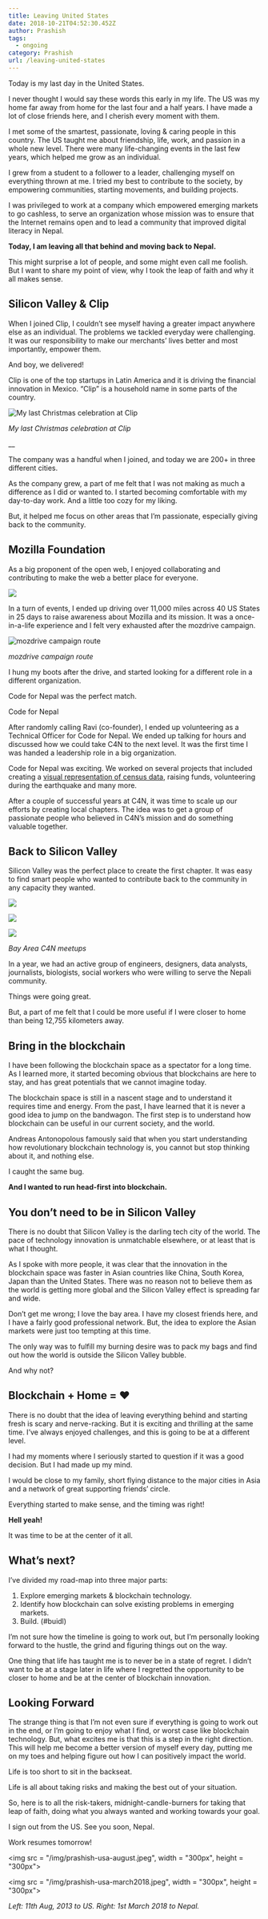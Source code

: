 ```yaml
---
title: Leaving United States
date: 2018-10-21T04:52:30.452Z
author: Prashish
tags:
  - ongoing
category: Prashish
url: /leaving-united-states
---
```

Today is my last day in the United States.

I never thought I would say these words this early in my life. The US was my home far away from home for the last four and a half years. I have made a lot of close friends here, and I cherish every moment with them.

I met some of the smartest, passionate, loving & caring people in this country. The US taught me about friendship, life, work, and passion in a whole new level. There were many life-changing events in the last few years, which helped me grow as an individual.

I grew from a student to a follower to a leader, challenging myself on everything thrown at me. I tried my best to contribute to the society, by empowering communities, starting movements, and building projects.

I was privileged to work at a company which empowered emerging markets to go cashless, to serve an organization whose mission was to ensure that the Internet remains open and to lead a community that improved digital literacy in Nepal.

**Today, I am leaving all that behind and moving back to Nepal.**

This might surprise a lot of people, and some might even call me foolish. But I want to share my point of view, why I took the leap of faith and why it all makes sense.

## Silicon Valley & Clip

When I joined Clip, I couldn’t see myself having a greater impact anywhere else as an individual. The problems we tackled everyday were challenging. It was our responsibility to make our merchants’ lives better and most importantly, empower them.

And boy, we delivered!

Clip is one of the top startups in Latin America and it is driving the financial innovation in Mexico. “Clip” is a household name in some parts of the country.

![My last Christmas celebration at Clip](/img/payclip-christmas.png)

_My last Christmas celebration at Clip_

__

The company was a handful when I joined, and today we are 200+ in three different cities.

As the company grew, a part of me felt that I was not making as much a difference as I did or wanted to. I started becoming comfortable with my day-to-day work. And a little too cozy for my liking.

But, it helped me focus on other areas that I’m passionate, especially giving back to the community.

## Mozilla Foundation

As a big proponent of the open web, I enjoyed collaborating and contributing to make the web a better place for everyone.

![](/img/mozdrive-family-pic.png)

In a turn of events, I ended up driving over 11,000 miles across 40 US States in 25 days to raise awareness about Mozilla and its mission. It was a once-in-a-life experience and I felt very exhausted after the mozdrive campaign.

![mozdrive campaign route](/img/mozdrive-route.jpeg)

_mozdrive campaign route_

I hung my boots after the drive, and started looking for a different role in a different organization.

Code for Nepal was the perfect match.

Code for Nepal

After randomly calling Ravi (co-founder), I ended up volunteering as a Technical Officer for Code for Nepal. We ended up talking for hours and discussed how we could take C4N to the next level. It was the first time I was handed a leadership role in a big organization.

Code for Nepal was exciting. We worked on several projects that included creating a [visual representation of census data](http://nepalmap.org/), raising funds, volunteering during the earthquake and many more.

After a couple of successful years at C4N, it was time to scale up our efforts by creating local chapters. The idea was to get a group of passionate people who believed in C4N’s mission and do something valuable together.

## Back to Silicon Valley

Silicon Valley was the perfect place to create the first chapter. It was easy to find smart people who wanted to contribute back to the community in any capacity they wanted.

![](/img/c4n-bayarea-1.png)

![](/img/c4n-bayarea-2.png)

![](/img/c4n-bayarea-3.png)

_Bay Area C4N meetups_

In a year, we had an active group of engineers, designers, data analysts, journalists, biologists, social workers who were willing to serve the Nepali community.

Things were going great.

But, a part of me felt that I could be more useful if I were closer to home than being 12,755 kilometers away.

## Bring in the blockchain

I have been following the blockchain space as a spectator for a long time. As I learned more, it started becoming obvious that blockchains are here to stay, and has great potentials that we cannot imagine today.

<tweet>

The blockchain space is still in a nascent stage and to understand it requires time and energy. From the past, I have learned that it is never a good idea to jump on the bandwagon. The first step is to understand how blockchain can be useful in our current society, and the world.

Andreas Antonopolous famously said that when you start understanding how revolutionary blockchain technology is, you cannot but stop thinking about it, and nothing else.

I caught the same bug.

**And I wanted to run head-first into blockchain.**

## You don’t need to be in Silicon Valley

There is no doubt that Silicon Valley is the darling tech city of the world. The pace of technology innovation is unmatchable elsewhere, or at least that is what I thought.

As I spoke with more people, it was clear that the innovation in the blockchain space was faster in Asian countries like China, South Korea, Japan than the United States. There was no reason not to believe them as the world is getting more global and the Silicon Valley effect is spreading far and wide.

Don’t get me wrong; I love the bay area. I have my closest friends here, and I have a fairly good professional network. But, the idea to explore the Asian markets were just too tempting at this time.

The only way was to fulfill my burning desire was to pack my bags and find out how the world is outside the Silicon Valley bubble.

And why not?

## Blockchain + Home = ❤

There is no doubt that the idea of leaving everything behind and starting fresh is scary and nerve-racking. But it is exciting and thrilling at the same time. I’ve always enjoyed challenges, and this is going to be at a different level.

I had my moments where I seriously started to question if it was a good decision. But I had made up my mind.

I would be close to my family, short flying distance to the major cities in Asia and a network of great supporting friends’ circle.

Everything started to make sense, and the timing was right!

**Hell yeah!**

It was time to be at the center of it all.

## What’s next?

I’ve divided my road-map into three major parts:

1. Explore emerging markets & blockchain technology.
2. Identify how blockchain can solve existing problems in emerging markets.
3. Build. (#buidl)

I’m not sure how the timeline is going to work out, but I’m personally looking forward to the hustle, the grind and figuring things out on the way.

One thing that life has taught me is to never be in a state of regret. I didn’t want to be at a stage later in life where I regretted the opportunity to be closer to home and be at the center of blockchain innovation.

## Looking Forward

The strange thing is that I’m not even sure if everything is going to work out in the end, or I’m going to enjoy what I find, or worst case like blockchain technology. But, what excites me is that this is a step in the right direction. This will help me become a better version of myself every day, putting me on my toes and helping figure out how I can positively impact the world.

Life is too short to sit in the backseat.

Life is all about taking risks and making the best out of your situation.

So, here is to all the risk-takers, midnight-candle-burners for taking that leap of faith, doing what you always wanted and working towards your goal.

I sign out from the US. See you soon, Nepal.

Work resumes tomorrow!


<img src = "/img/prashish-usa-august.jpeg", width = "300px", height = "300px">

<img src = "/img/prashish-usa-march2018.jpeg", width = "300px", height = "300px">


_Left: 11th Aug, 2013 to US. Right: 1st March 2018 to Nepal._
